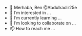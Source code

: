 - 👋 Merhaba, Ben @Abdulkadir25e
- 👀 I’m interested in ...
- 🌱 I’m currently learning ...
- 💞️ I’m looking to collaborate on ...
- 📫 How to reach me ...

<!---
Abdulkadir25e/Abdulkadir25e is a ✨ special ✨ repository because its `README.md` (this file) appears on your GitHub profile.
You can click the Preview link to take a look at your changes.
--->
